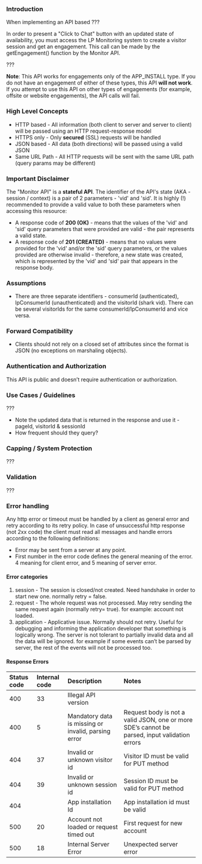 
### Introduction

When implementing an API based ???

In order to present a "Click to Chat" button with an updated state of availability, you must access the LP Monitoring system to create a visitor session and get an engagement. This call can be made by the getEngagement() function by the Monitor API. 

???

**Note**: This API works for engagements only of the APP_INSTALL type. If you do not have an engagement of either of these types, this API **will not work**. If you attempt to use this API on other types of engagements (for example, offsite or website engagements), the API calls will fail.

### High Level Concepts
* HTTP based - All information (both client to server and server to client) will be passed using an HTTP request-response model
* HTTPS only - Only **secured** (SSL) requests will be handled
* JSON based - All data (both directions) will be passed using a valid JSON
* Same URL Path - All HTTP requests will be sent with the same URL path (query params may be different) 

### Important Disclaimer

The "Monitor API" is a **stateful API**. The identifier of the API's state (AKA - session / context) is a pair of 2 parameters - 'vid' and 'sid'. It is highly (!) recommended to provide a valid value to both these parameters when accessing this resource:
- A response code of **200 (OK)** 		- means that the values of the 'vid' and 'sid' query parameters that were provided are valid - the pair represents a valid state.
- A response code of **201 (CREATED)** 	- means that no values were provided for the 'vid' and/or the 'sid' query parameters, or the values provided are otherwise invalid - therefore, a new state was created, which is represented by the 'vid' and 'sid' pair that appears in the response body.

### Assumptions 
* There are three separate identifiers - consumerId (authenticated), lpConsumerId (unauthenticated) and the visitorId (shark vid). There can be several visitorIds for the same consumerId/lpConsumerId and vice versa. 

### Forward Compatibility
* Clients should not rely on a closed set of attributes since the format is JSON (no exceptions on marshaling objects).

### Authentication and Authorization
This API is public and doesn’t require authentication or authorization.

### Use Cases / Guidelines
???
* Note the updated data that is returned in the response and use it - pageId, visitorId & sessionId 
* How frequent should they query? 

### Capping / System Protection
???

### Validation
???

### Error handling
Any http error or timeout must be handled by a client as general error and retry according to its retry policy.
In case of unsuccessful http response (not 2xx code) the client must read all messages and handle errors according to the following definitions:
* Error may be sent from a server at any point. 
* First number in the error code defines the general meaning of the error. 4 meaning for client error, and 5 meaning of server error.

#### Error categories
1. session - The session is closed/not created. Need handshake in order to start new one. normally retry = false.
1. request - The whole request was not processed. May retry sending the same request again (normally retry= true). for example: account not loaded.
1. application - Applicative issue. Normally should not retry. Useful for debugging and informing the application developer that something is logically wrong. The server is not tolerant to partially invalid data and all the data will be ignored.  for example if some events can’t be parsed by server, the rest of the events will not be processed too.

#### Response Errors
| Status code | Internal code | Description | Notes |
| :--- | :--- | :--- | :--- |
| 400 | 33 | Illegal API version | |
| 400 | 5 | Mandatory data is missing or invalid, parsing error | Request body is not a valid JSON, one or more SDE’s cannot be parsed, input validation errors |
| 404 | 37 | Invalid or unknown visitor id | Visitor ID must be valid for PUT method |
| 404 | 39 | Invalid or unknown session id | Session ID must be valid for PUT method |
| 404 |  | App installation Id | App installation id must be valid |
| 500 | 20 | Account not loaded or request timed out | First request for new account |
| 500 | 18 | Internal Server Error | Unexpected server error |




